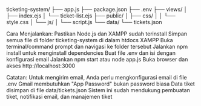 ticketing-system/
├── app.js
├── package.json
├── .env
├── views/
│   ├── index.ejs
│   └── ticket-list.ejs
├── public/
│   ├── css/
│   │   └── style.css
│   └── js/
│       └── script.js
└── data/
    └── tickets.json


Cara Menjalankan:
Pastikan Node.js dan XAMPP sudah terinstall
Simpan semua file di folder ticketing-system di dalam htdocs XAMPP
Buka terminal/command prompt dan navigasi ke folder tersebut
Jalankan npm install untuk menginstall dependencies
Buat file .env dan isi dengan konfigurasi email
Jalankan npm start atau node app.js
Buka browser dan akses http://localhost:3000

Catatan:
Untuk mengirim email, Anda perlu mengkonfigurasi email di file .env
Gmail membutuhkan "App Password" bukan password biasa
Data tiket disimpan di file data/tickets.json
Sistem ini sudah mendukung pembuatan tiket, notifikasi email, dan manajemen tiket
